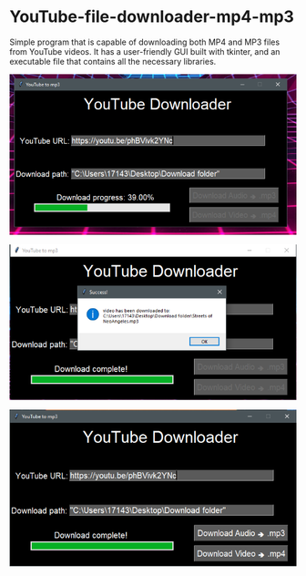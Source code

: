 # YouTube-file-downloader-mp4-mp3
Simple program that is capable of downloading both MP4 and MP3 files from YouTube videos. 
It has a user-friendly GUI built with tkinter, and an executable file that contains all the necessary libraries.

![](images/downloader_0.PNG)

![](images/downloader_1.PNG)

![](images/downloader_2.PNG)

